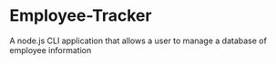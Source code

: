 # Employee-Tracker
A node.js CLI application that allows a user to manage a database of employee information
